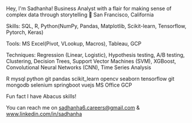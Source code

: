 Hey, I'm Sadhanha!
Business Analyst with a flair for making sense of complex data through storytelling
📍 San Francisco, California



Skills: SQL, R, Python(NumPy, Pandas, Matplotlib, Scikit-learn, Tensorflow, Pytorch, Keras)

Tools: MS Excel(Pivot, VLookup, Macros), Tableau, GCP

Techniques: Regression (Linear, Logistic), Hypothesis testing, A/B testing, Clustering, Decision Trees, Support Vector Machines (SVM), XGBoost, Convolutional Neural Networks (CNN), Time Series Analysis

R mysql python git pandas scikit_learn opencv seaborn tensorflow git mongodb selenium springboot vuejs MS Office GCP

Fun fact I have Abacus skills!

You can reach me on sadhanha6.careers@gmail.com & www.linkedin.com/in/sadhanha
